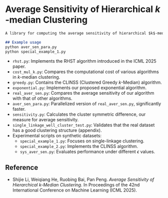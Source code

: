 # Average  Sensitivity of Hierarchical   $k$ \-median Clustering

```markdown
A library for computing the average sensitivity of hierarchical $k$-median clustering and other hierarchical clustering algorithms.

## Example usage
python aver_sen_para.py
python special_example_1.py
```

- `rhst.py`: Implements the RHST algorithm introduced in the ICML 2025 paper.
- `cost_mul_k.py`: Compares the computational cost of various algorithms in $k$-median clustering.
- `greedy.py`: Contains the CLINSS (Clustered Greedy $k$-Median) algorithm.
- `exponential.py`: Implements our proposed exponential algorithm.
- `real_aver_sen.py`: Compares the average sensitivity of our algorithm with that of other algorithms.
- `aver_sen_para.py`: Parallelized version of `real_aver_sen.py`, significantly faster.
- `sensitivity.py`: Calculates the cluster symmetric difference, our measure for average sensitivity.
- `single_linkage_well_cluster_test.py`: Validates that the real dataset has a good clustering structure (appendix).
- Experimental scripts on synthetic datasets:
  - `special_example_1.py`: Focuses on single-linkage clustering.
  - `special_example_2.py`: Implements the CLINSS algorithm.
  - `sys_aver_sen.py`: Evaluates performance under different $\epsilon$ values.

## Reference

- Shijie Li, Weiqiang He, Ruobing Bai, Pan Peng. *Average Sensitivity of Hierarchical $k$-Median Clustering*. In Proceedings of the 42nd International Conference on Machine Learning (ICML 2025).

